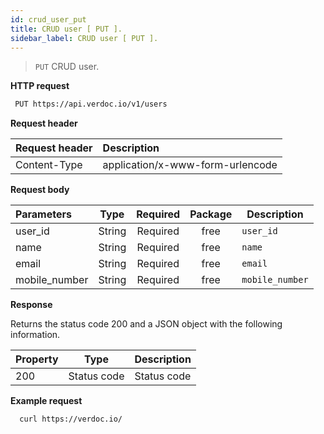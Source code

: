```yaml
---
id: crud_user_put
title: CRUD user [ PUT ].
sidebar_label: CRUD user [ PUT ].
---
```


  > ```PUT``` CRUD user. 

**HTTP request**

 ```bash 
  PUT https://api.verdoc.io/v1/users
 ```

**Request header**

| Request header | Description                      |
| :------------- | :------------------------------- |
| Content-Type   | application/x-www-form-urlencode |

**Request body**

| Parameters    |  Type  | Required | Package | Description         |
| :------------ | :----: | :------: | :-----: | ------------------- |
| user_id       | String | Required |  free   | ```user_id```       |
| name          | String | Required |  free   | ```name```          |
| email         | String | Required |  free   | ```email```         |
| mobile_number | String | Required |  free   | ```mobile_number``` |

**Response**

Returns the status code 200 and a JSON object with the following information.

| Property |    Type     | Description |
| :------- | :---------: | ----------- |
| 200      | Status code | Status code |

**Example request**

  ~~~bash
    curl https://verdoc.io/
  ~~~